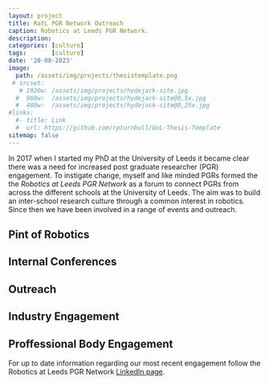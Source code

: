 ```yaml
---
layout: project
title: RatL PGR Network Outreach
caption: Robotics at Leeds PGR Network.
description: 
categories: [culture]
tags:       [culture]  
date: '28-08-2023'
image: 
  path: /assets/img/projects/thesistemplate.png
 # srcset: 
   # 1920w: /assets/img/projects/hydejack-site.jpg
  #  960w:  /assets/img/projects/hydejack-site@0,5x.jpg
  #  480w:  /assets/img/projects/hydejack-site@0,25x.jpg
#links:
  #- title: Link
  #  url: https://github.com/rpturnbull/UoL-Thesis-Template
sitemap: false
---
```


In 2017 when I started my PhD at the University of Leeds it became clear there was a need for increased post graduate researcher (PGR)  engagement. To instigate change, myself and like minded PGRs formed the the *Robotics at Leeds PGR Network* as a forum to connect PGRs from across the different schools at the University of Leeds. The aim was to build an inter-school research culture through a common interest in robotics. Since then we have been involved in a range of events and outreach. 


## Pint of Robotics


## Internal Conferences


## Outreach



## Industry Engagement



## Proffessional Body Engagement



For up to date information regarding our most recent engagement follow the Robotics at Leeds PGR Network [LinkedIn page](https://www.linkedin.com/company/robotics-at-leeds-post-graduate-network/).